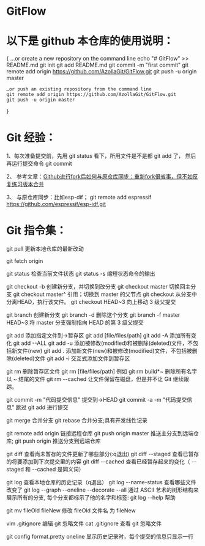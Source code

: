 # GitFlow

# 以下是 github 本仓库的使用说明：
{
	…or create a new repository on the command line
	echo "# GitFlow" >> README.md
	git init
	git add README.md
	git commit -m "first commit"
	git remote add origin https://github.com/AzollaGit/GitFlow.git
	git push -u origin master

	…or push an existing repository from the command line
	git remote add origin https://github.com/AzollaGit/GitFlow.git
	git push -u origin master
}

# Git 经验：

1、每次准备提交前，先用 git status 看下，所用文件是不是都 git add 了， 然后再运行提交命令 git commit 

2、 参考文章：[Github进行fork后如何与原仓库同步：重新fork很省事，但不如反复练习版本合并](https://github.com/selfteaching/the-craft-of-selfteaching/issues/67)

3、 与原仓库同步：比如esp-dif； git remote add espressif https://github.com/espressif/esp-idf.git
	
# Git 指令集：

git pull		更新本地仓库的最新改动

git fetch origin	

git status		检查当前文件状态
git status -s	缩短状态命令的输出

git checkout -b <new branch>		创建新分支，并切换到改分支
git checkout master					切换回主分支
git checkout master^				引用；切换到 master 的父节点
git checkout <filename>				从分支中分离HEAD，执行该文件。
git checkout HEAD~3					向上移动 3 级父提交

git branch <new branch>				创建新分支
git branch -d <new branch>			删除这个分支
git branch -f master HEAD~3			将 master 分支强制指向 HEAD 的第 3 级父提交

git add <filename>			添加指定文件到->暂存区
git add [file/files/path]
git add -A  				添加所有变化 git add --ALL
git add -u  				添加被修改(modified)和被删除(deleted)文件，不包括新文件(new)
git add .   				添加新文件(new)和被修改(modified)文件，不包括被删除(deleted)文件
git add -i					交互式添加文件到暂存区

git rm <filename>			删除暂存区文件
git rm [file/files/path]	例如 git rm build\*~  删除所有名字以 ~ 结尾的文件
git rm --cached				让文件保留在磁盘，但是并不让 Git 继续跟踪。


git commit -m "代码提交信息"		提交到->HEAD
git commit -a -m "代码提交信息"		跳过 git add 进行提交

git merge <branchName>		合并分支
git rebase <branchName>		合并分支;具有开发线性记录

git remote add origin <server>		链接远程仓库
git push origin master				推送主分支到远端仓库; 
git push origin <branch name>		推送分支到远端仓库

git diff			查看尚未暂存的文件更新了哪些部分(:q退出)
git diff --staged	查看已暂存的将要添加到下次提交里的内容
git diff --cached 	查看已经暂存起来的变化（ --staged 和 --cached 是同义词）

git log					查看本地仓库的历史记录（q退出）
git log --name-status	查看哪些文件改变了
git log --graph --oneline --decorate --all	通过 ASCII 艺术的树形结构来展示所有的分支, 每个分支都标示了他的名字和标签:
git log --help			帮助

git mv fileOld fileNew	修改 fileOld 文件名 为 fileNew


vim .gitignore		编辑 git 忽略文件
cat .gitignore		查看 git 忽略文件

git config format.pretty oneline	显示历史记录时，每个提交的信息只显示一行







